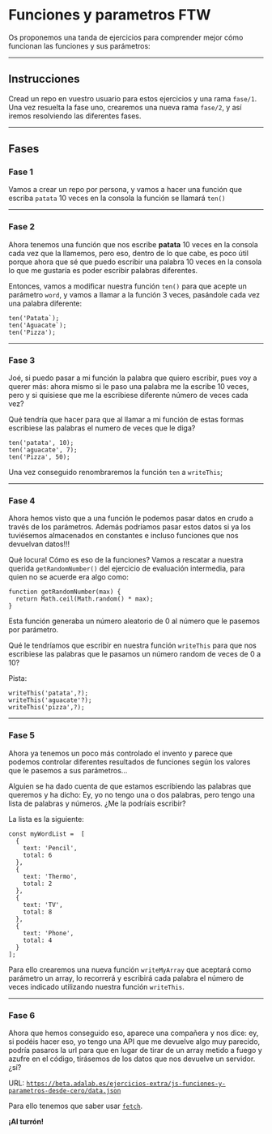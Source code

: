# Funciones y parametros FTW

Os proponemos una tanda de ejercicios para comprender mejor cómo funcionan las funciones y sus parámetros:

***

## Instrucciones

Cread un repo en vuestro usuario para estos ejercicios y una rama `fase/1`. Una vez resuelta la fase uno, crearemos una nueva rama `fase/2`, y así iremos resolviendo las diferentes fases.

***

## Fases

### Fase 1

Vamos a crear un repo por persona, y vamos a hacer una función que escriba `patata` 10 veces en la consola
la función se llamará `ten()`

***

### Fase 2

Ahora tenemos una función que nos escribe **patata** 10 veces en la consola cada vez que la llamemos, pero eso, dentro de lo que cabe, es poco útil porque ahora que sé que puedo escribir una palabra 10 veces en la consola lo que me gustaría es poder escribir palabras diferentes.

Entonces, vamos a modificar nuestra función `ten()` para que acepte un parámetro `word`, y vamos a llamar a la función 3 veces, pasándole cada vez una palabra diferente:
```
ten('Patata`);
ten('Aguacate`);
ten('Pizza');
```

***

### Fase 3

Joé, si puedo pasar a mi función la palabra que quiero escribir, pues voy a querer más: ahora mismo si le paso una palabra me la escribe 10 veces, pero y si quisiese que me la escribiese diferente número de veces cada vez?

Qué tendría que hacer para que al llamar a mi función de estas formas escribiese las palabras el numero de veces que le diga?
```
ten('patata', 10);
ten('aguacate', 7);
ten('Pizza', 50);
```

Una vez conseguido renombraremos la función `ten` a `writeThis`;

***

### Fase 4

Ahora hemos visto que a una función le podemos pasar datos en crudo a través de los parámetros. Además podríamos pasar estos datos si ya los tuviésemos almacenados en constantes e incluso funciones que nos devuelvan datos!!!

Qué locura! Cómo es eso de la funciones?
Vamos a rescatar a nuestra querida `getRandomNumber()` del ejercicio de evaluación intermedia, para quien no se acuerde era algo como:
```
function getRandomNumber(max) {
  return Math.ceil(Math.random() * max);
}
```

Esta función generaba un número aleatorio de 0 al número que le pasemos por parámetro.

Qué le tendríamos que escribir en nuestra función `writeThis` para que nos escribiese las palabras que le pasamos un número random de veces de 0 a 10?

Pista:
```
writeThis('patata',?);
writeThis('aguacate'?);
writeThis('pizza',?);
```

***

### Fase 5

Ahora ya tenemos un poco más controlado el invento y parece que podemos controlar diferentes resultados de funciones según los valores que le pasemos a sus parámetros…

Alguien se ha dado cuenta de que estamos escribiendo las palabras que queremos y ha dicho: Ey, yo no tengo una o dos palabras, pero tengo una lista de palabras y números. ¿Me la podríais escribir?

La lista es la siguiente:
```
const myWordList =  [
  {
    text: 'Pencil',
    total: 6
  },
  {
    text: 'Thermo',
    total: 2
  },
  {
    text: 'TV',
    total: 8
  },
  {
    text: 'Phone',
    total: 4
  }
];
```

Para ello crearemos una nueva función `writeMyArray` que aceptará como parámetro un array, lo recorrerá y escribirá cada palabra el número de veces indicado utilizando nuestra función `writeThis`.

***

### Fase 6

Ahora que hemos conseguido eso, aparece una compañera y nos dice: ey, si podéis hacer eso, yo tengo una API que me devuelve algo muy parecido, podría pasaros la url para que en lugar de tirar de un array metido a fuego y azufre en el código, tirásemos de los datos que nos devuelve un servidor. ¿sí?

URL: [`https://beta.adalab.es/ejercicios-extra/js-funciones-y-parametros-desde-cero/data.json`](https://beta.adalab.es/ejercicios-extra/js-funciones-y-parametros-desde-cero/data.json)

Para ello tenemos que saber usar [`fetch`](https://developer.mozilla.org/es/docs/Web/API/Fetch_API).

**¡Al turrón!**
